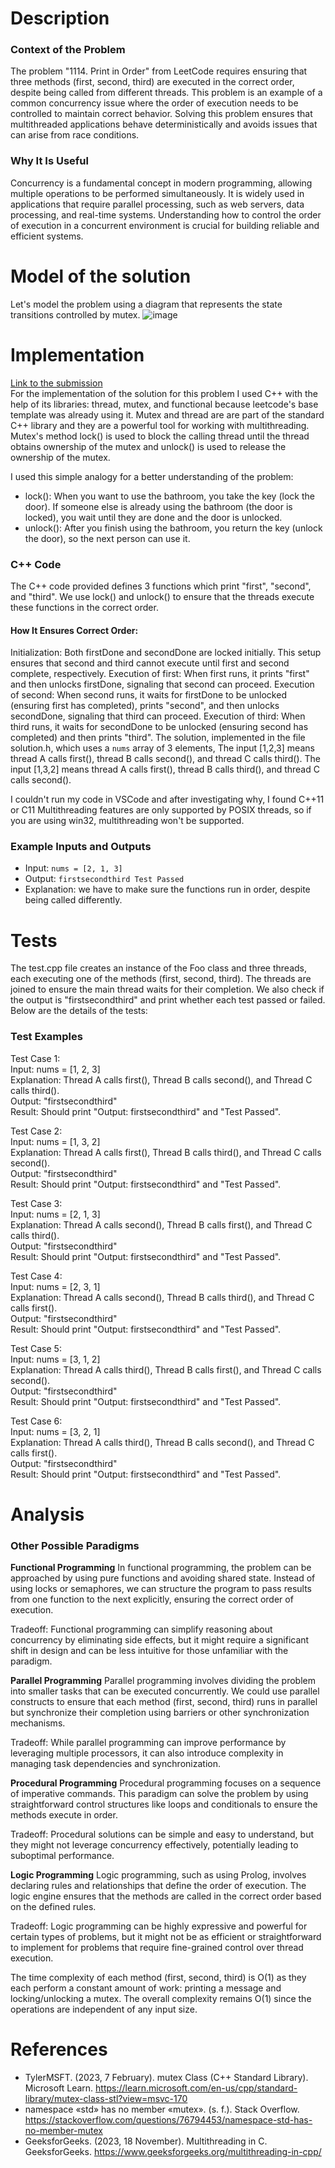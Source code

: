 # Description
### Context of the Problem
The problem "1114. Print in Order" from LeetCode requires ensuring that three methods (first, second, third) are executed in the correct order, despite being called from different threads. This problem is an example of a common concurrency issue where the order of execution needs to be controlled to maintain correct behavior. Solving this problem ensures that multithreaded applications behave deterministically and avoids issues that can arise from race conditions.

### Why It Is Useful
Concurrency is a fundamental concept in modern programming, allowing multiple operations to be performed simultaneously. It is widely used in applications that require parallel processing, such as web servers, data processing, and real-time systems. Understanding how to control the order of execution in a concurrent environment is crucial for building reliable and efficient systems.

# Model of the solution
Let's model the problem using a diagram that represents the state transitions controlled by mutex.
![image](https://github.com/AntonioLanderos/tc2037/assets/150750842/c9dded8b-5ff3-434f-91b7-04891be6ba57)

# Implementation
[Link to the submission](https://leetcode.com/problems/print-in-order/submissions/1266078691/) <br>
For the implementation of the solution for this problem I used C++ with the help of its libraries: thread, mutex, and functional because leetcode's base template was already using it. 
Mutex and thread are are part of the standard C++ library and they are a powerful tool for working with multithreading. Mutex's method lock() is used to block the calling thread until the thread obtains ownership of the mutex and unlock() is used to release the ownership of the mutex.

I used this simple analogy for a better understanding of the problem: 
- lock(): When you want to use the bathroom, you take the key (lock the door). If someone else is already using the bathroom (the door is locked), you wait until they are done and the door is unlocked.
- unlock(): After you finish using the bathroom, you return the key (unlock the door), so the next person can use it.

### C++ Code
The C++ code provided defines 3 functions which print "first", "second", and "third". We use lock() and unlock() to ensure that the threads execute these functions in the correct order.
#### How It Ensures Correct Order:
Initialization: Both firstDone and secondDone are locked initially. This setup ensures that second and third cannot execute until first and second complete, respectively.
Execution of first: When first runs, it prints "first" and then unlocks firstDone, signaling that second can proceed.
Execution of second: When second runs, it waits for firstDone to be unlocked (ensuring first has completed), prints "second", and then unlocks secondDone, signaling that third can proceed.
Execution of third: When third runs, it waits for secondDone to be unlocked (ensuring second has completed) and then prints "third".
The solution, implemented in the file solution.h, which uses a `nums` array of 3 elements, The input [1,2,3] means thread A calls first(), thread B calls second(), and thread C calls third(). The input [1,3,2] means thread A calls first(), thread B calls third(), and thread C calls second(). 

I couldn't run my code in VSCode and after investigating why, I found C++11 or C11 Multithreading features are only supported by POSIX threads, so if you are using win32, multithreading won't be supported.

### Example Inputs and Outputs
- Input: `nums = [2, 1, 3]`
- Output: `firstsecondthird Test Passed`
- Explanation: we have to make sure the functions run in order, despite being called differently.

# Tests
The test.cpp file creates an instance of the Foo class and three threads, each executing one of the methods (first, second, third). The threads are joined to ensure the main thread waits for their completion. We also check if the output is "firstsecondthird" and print whether each test passed or failed. Below are the details of the tests:

### Test Examples
Test Case 1: <br> 
Input: nums = [1, 2, 3] <br> 
Explanation: Thread A calls first(), Thread B calls second(), and Thread C calls third(). <br> 
Output: "firstsecondthird" <br> 
Result: Should print "Output: firstsecondthird" and "Test Passed".

Test Case 2: <br> 
Input: nums = [1, 3, 2] <br> 
Explanation: Thread A calls first(), Thread B calls third(), and Thread C calls second(). <br> 
Output: "firstsecondthird" <br> 
Result: Should print "Output: firstsecondthird" and "Test Passed".

Test Case 3: <br> 
Input: nums = [2, 1, 3] <br> 
Explanation: Thread A calls second(), Thread B calls first(), and Thread C calls third(). <br> 
Output: "firstsecondthird" <br> 
Result: Should print "Output: firstsecondthird" and "Test Passed".

Test Case 4: <br> 
Input: nums = [2, 3, 1] <br> 
Explanation: Thread A calls second(), Thread B calls third(), and Thread C calls first(). <br> 
Output: "firstsecondthird" <br> 
Result: Should print "Output: firstsecondthird" and "Test Passed".

Test Case 5: <br> 
Input: nums = [3, 1, 2] <br> 
Explanation: Thread A calls third(), Thread B calls first(), and Thread C calls second(). <br> 
Output: "firstsecondthird" <br> 
Result: Should print "Output: firstsecondthird" and "Test Passed".

Test Case 6: <br> 
Input: nums = [3, 2, 1] <br> 
Explanation: Thread A calls third(), Thread B calls second(), and Thread C calls first(). <br> 
Output: "firstsecondthird" <br> 
Result: Should print "Output: firstsecondthird" and "Test Passed".

# Analysis
### Other Possible Paradigms
**Functional Programming**
In functional programming, the problem can be approached by using pure functions and avoiding shared state. Instead of using locks or semaphores, we can structure the program to pass results from one function to the next explicitly, ensuring the correct order of execution.

Tradeoff: Functional programming can simplify reasoning about concurrency by eliminating side effects, but it might require a significant shift in design and can be less intuitive for those unfamiliar with the paradigm.

**Parallel Programming**
Parallel programming involves dividing the problem into smaller tasks that can be executed concurrently. We could use parallel constructs to ensure that each method (first, second, third) runs in parallel but synchronize their completion using barriers or other synchronization mechanisms.

Tradeoff: While parallel programming can improve performance by leveraging multiple processors, it can also introduce complexity in managing task dependencies and synchronization.

**Procedural Programming**
Procedural programming focuses on a sequence of imperative commands. This paradigm can solve the problem by using straightforward control structures like loops and conditionals to ensure the methods execute in order.

Tradeoff: Procedural solutions can be simple and easy to understand, but they might not leverage concurrency effectively, potentially leading to suboptimal performance.

**Logic Programming**
Logic programming, such as using Prolog, involves declaring rules and relationships that define the order of execution. The logic engine ensures that the methods are called in the correct order based on the defined rules.

Tradeoff: Logic programming can be highly expressive and powerful for certain types of problems, but it might not be as efficient or straightforward to implement for problems that require fine-grained control over thread execution.

The time complexity of each method (first, second, third) is O(1) as they each perform a constant amount of work: printing a message and locking/unlocking a mutex. The overall complexity remains O(1) since the operations are independent of any input size.

# References
- TylerMSFT. (2023, 7 February). mutex Class (C++ Standard Library). Microsoft Learn. https://learn.microsoft.com/en-us/cpp/standard-library/mutex-class-stl?view=msvc-170
- namespace «std» has no member «mutex». (s. f.). Stack Overflow. https://stackoverflow.com/questions/76794453/namespace-std-has-no-member-mutex
- GeeksforGeeks. (2023, 18 November). Multithreading in C. GeeksforGeeks. https://www.geeksforgeeks.org/multithreading-in-cpp/
